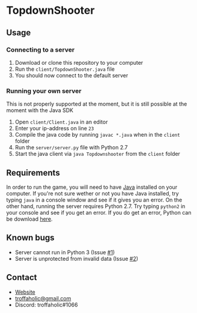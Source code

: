 # TopdownShooter

## Usage
### Connecting to a server
1. Download or clone this repository to your computer
2. Run the `client/TopdownShooter.java` file
3. You should now connect to the default server
### Running your own server
This is not properly supported at the moment, but it is still possible at the moment with the Java SDK
1. Open `client/Client.java` in an editor 
2. Enter your ip-address on line `23`
3. Compile the java code by running `javac *.java` when in the `client` folder
4. Run the `server/server.py` file with Python 2.7
5. Start the java client via `java Topdownshooter` from the `client` folder
## Requirements
In order to run the game, you will need to have [Java](https://java.com/en/download/) installed on your computer. If you're not sure wether or not you have Java installed, try typing `java` in a console window and see if it gives you an error. On the other hand, running the server requires Python 2.7. Try typing `python2` in your console and see if you get an error. If you do get an error, Python can be download [here](https://www.python.org/downloads/).
## Known bugs
* Server cannot run in Python 3 (Issue [#1](https://github.com/LogFlames/TopdownShooter/issues/1))
* Server is unprotected from invalid data (Issue [#2](https://github.com/LogFlames/TopdownShooter/issues/2))
## Contact
* [Website](https://troff.xyz)
* [troffaholic@gmail.com](mailto:troffaholic@gmail.com)
* Discord: troffaholic#1066

